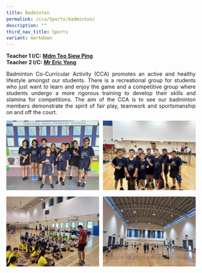 ```yaml
---
title: Badminton
permalink: /cca/Sports/badminton/
description: ""
third_nav_title: Sports
variant: markdown
---
```

**Teacher 1 I/C:**&nbsp;**[Mdm Teo Siew Ping](mailto:teo_siew_ping_paulyne@schools.gov.sg)**<br>
**Teacher 2 I/C:**&nbsp;**[Mr Eric Yong](mailto:yong_junxiong_eric@schools.gov.sg)**  

<p align="justify">Badminton Co-Curricular Activity (CCA) promotes an active and healthy lifestyle amongst our students. There is a recreational group for students who just want to learn and enjoy the game and a competitive group where students undergo a more rigorous training to develop their skills and stamina for competitions. The aim of the CCA is to see our badminton members demonstrate the spirit of fair play, teamwork and sportsmanship on and off the court.</p>

<img src="/images/GESPS_Senior_Girls.jpg" style="width:49%" align="left">
<img src="/images/GESPS_Senior_Boys.jpg" style="width:49%" align="right">
<br clear="left"><br>

<img src="/images/NSG_Competition.jpg" style="width:49%" align="left">
<img src="/images/Training_in_Progress.jpg" style="width:49%" align="right">
